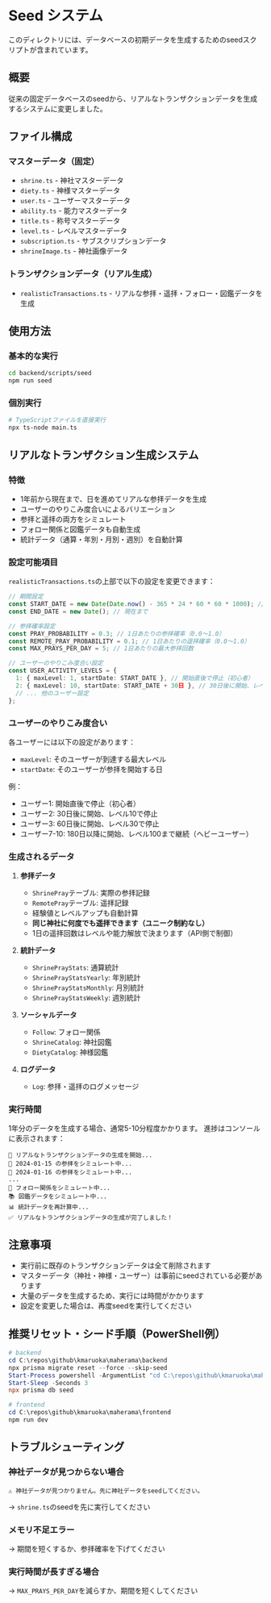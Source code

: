 # Seed システム

このディレクトリには、データベースの初期データを生成するためのseedスクリプトが含まれています。

## 概要

従来の固定データベースのseedから、リアルなトランザクションデータを生成するシステムに変更しました。

## ファイル構成

### マスターデータ（固定）
- `shrine.ts` - 神社マスターデータ
- `diety.ts` - 神様マスターデータ
- `user.ts` - ユーザーマスターデータ
- `ability.ts` - 能力マスターデータ
- `title.ts` - 称号マスターデータ
- `level.ts` - レベルマスターデータ
- `subscription.ts` - サブスクリプションデータ
- `shrineImage.ts` - 神社画像データ

### トランザクションデータ（リアル生成）
- `realisticTransactions.ts` - リアルな参拝・遥拝・フォロー・図鑑データを生成

## 使用方法

### 基本的な実行
```bash
cd backend/scripts/seed
npm run seed
```

### 個別実行
```bash
# TypeScriptファイルを直接実行
npx ts-node main.ts
```

## リアルなトランザクション生成システム

### 特徴
- 1年前から現在まで、日を進めてリアルな参拝データを生成
- ユーザーのやりこみ度合いによるバリエーション
- 参拝と遥拝の両方をシミュレート
- フォロー関係と図鑑データも自動生成
- 統計データ（通算・年別・月別・週別）を自動計算

### 設定可能項目

`realisticTransactions.ts`の上部で以下の設定を変更できます：

```typescript
// 期間設定
const START_DATE = new Date(Date.now() - 365 * 24 * 60 * 60 * 1000); // 1年前から開始
const END_DATE = new Date(); // 現在まで

// 参拝確率設定
const PRAY_PROBABILITY = 0.3; // 1日あたりの参拝確率（0.0〜1.0）
const REMOTE_PRAY_PROBABILITY = 0.1; // 1日あたりの遥拝確率（0.0〜1.0）
const MAX_PRAYS_PER_DAY = 5; // 1日あたりの最大参拝回数

// ユーザーのやりこみ度合い設定
const USER_ACTIVITY_LEVELS = {
  1: { maxLevel: 1, startDate: START_DATE }, // 開始直後で停止（初心者）
  2: { maxLevel: 10, startDate: START_DATE + 30日 }, // 30日後に開始、レベル10で停止
  // ... 他のユーザー設定
};
```

### ユーザーのやりこみ度合い

各ユーザーには以下の設定があります：
- `maxLevel`: そのユーザーが到達する最大レベル
- `startDate`: そのユーザーが参拝を開始する日

例：
- ユーザー1: 開始直後で停止（初心者）
- ユーザー2: 30日後に開始、レベル10で停止
- ユーザー3: 60日後に開始、レベル30で停止
- ユーザー7-10: 180日以降に開始、レベル100まで継続（ヘビーユーザー）

### 生成されるデータ

1. **参拝データ**
   - `ShrinePray`テーブル: 実際の参拝記録
   - `RemotePray`テーブル: 遥拝記録
   - 経験値とレベルアップも自動計算
   - **同じ神社に何度でも遥拝できます（ユニーク制約なし）**
   - 1日の遥拝回数はレベルや能力解放で決まります（API側で制御）

2. **統計データ**
   - `ShrinePrayStats`: 通算統計
   - `ShrinePrayStatsYearly`: 年別統計
   - `ShrinePrayStatsMonthly`: 月別統計
   - `ShrinePrayStatsWeekly`: 週別統計

3. **ソーシャルデータ**
   - `Follow`: フォロー関係
   - `ShrineCatalog`: 神社図鑑
   - `DietyCatalog`: 神様図鑑

4. **ログデータ**
   - `Log`: 参拝・遥拝のログメッセージ

### 実行時間

1年分のデータを生成する場合、通常5-10分程度かかります。
進捗はコンソールに表示されます：

```
🚀 リアルなトランザクションデータの生成を開始...
📅 2024-01-15 の参拝をシミュレート中...
📅 2024-01-16 の参拝をシミュレート中...
...
👥 フォロー関係をシミュレート中...
📚 図鑑データをシミュレート中...
📊 統計データを再計算中...
✅ リアルなトランザクションデータの生成が完了しました！
```

## 注意事項

- 実行前に既存のトランザクションデータは全て削除されます
- マスターデータ（神社・神様・ユーザー）は事前にseedされている必要があります
- 大量のデータを生成するため、実行には時間がかかります
- 設定を変更した場合は、再度seedを実行してください

## 推奨リセット・シード手順（PowerShell例）

```powershell
# backend
cd C:\repos\github\kmaruoka\maherama\backend
npx prisma migrate reset --force --skip-seed
Start-Process powershell -ArgumentList "cd C:\repos\github\kmaruoka\maherama\backend; npm start"
Start-Sleep -Seconds 3
npx prisma db seed

# frontend
cd C:\repos\github\kmaruoka\maherama\frontend
npm run dev
```

## トラブルシューティング

### 神社データが見つからない場合
```
⚠️ 神社データが見つかりません。先に神社データをseedしてください。
```
→ `shrine.ts`のseedを先に実行してください

### メモリ不足エラー
→ 期間を短くするか、参拝確率を下げてください

### 実行時間が長すぎる場合
→ `MAX_PRAYS_PER_DAY`を減らすか、期間を短くしてください
